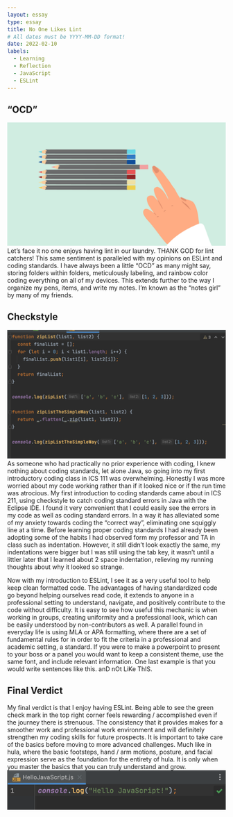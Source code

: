 ```yaml
---
layout: essay
type: essay
title: No One Likes Lint
# All dates must be YYYY-MM-DD format!
date: 2022-02-10
labels:
  - Learning
  - Reflection
  - JavaScript
  - ESLint
---
```


## “OCD”
<img class="ui medium right square floated image" src="../images/ocd.png">
Let’s face it no one enjoys having lint in our laundry. THANK GOD for lint catchers! This same sentiment is paralleled with my opinions on ESLint and coding standards. I have always been a little “OCD” as many might say, storing folders within folders, meticulously labeling, and rainbow color coding everything on all of my devices. This extends further to the way I organize my pens, items, and write my notes. I’m known as the “notes girl” by many of my friends. 

## Checkstyle
<img class="ui large left square floated image" src="../images/Screen Shot 2022-02-10 at 8.57.03 AM.png">
As someone who had practically no prior experience with coding, I knew nothing about coding standards, let alone Java, so going into my first introductory coding class in ICS 111 was overwhelming. Honestly I was more worried about my code working rather than if it looked nice or if the run time was atrocious. My first introduction to coding standards came about in ICS 211, using checkstyle to catch coding standard errors in Java with the Eclipse IDE. I found it very convenient that I could easily see the errors in my code as well as coding standard errors. In a way it has alleviated some of my anxiety towards coding the “correct way”, eliminating one squiggly line at a time. Before learning proper coding standards I had already been adopting some of the habits I had observed form my professor and TA in class such as indentation. However, it still didn’t look exactly the same, my indentations were bigger but I was still using the tab key, it wasn’t until a littler later that I learned about 2 space indentation, relieving my running thoughts about why it looked so strange. 

Now with my introduction to ESLint, I see it as a very useful tool to help keep clean formatted code. The advantages of having standardized code go beyond helping ourselves read code, it extends to anyone in a professional setting to understand, navigate, and positively contribute to the code without difficulty. It is easy to see how useful this mechanic is when working in groups, creating uniformity and a professional look, which can be easily understood by non-contributors as well. A parallel found in everyday life is using MLA or APA formatting, where there are a set of fundamental rules for in order to fit the criteria in a professional and academic setting, a standard. If you were to make a powerpoint to present to your boss or a panel you would want to keep a consistent theme, use the same font, and include relevant information. One last example is that you would write sentences like this. anD nOt LiKe ThIS. 


## Final Verdict
My final verdict is that I enjoy having ESLint. Being able to see the green check mark in the top right corner feels rewarding / accomplished even if  the journey there is strenuous. The consistency that it provides makes for a smoother work and professional work environment and will definitely strengthen my coding skills for future prospects. It is important to take care of the basics before moving to more advanced challenges. Much like in hula, where the basic footsteps, hand / arm motions, posture, and facial expression serve as the foundation for the entirety of hula. It is only when you master the basics that you can truly understand and grow. 
<img class="ui image" src="../images/Screen Shot 2022-02-10 at 8.56.15 AM.png">

